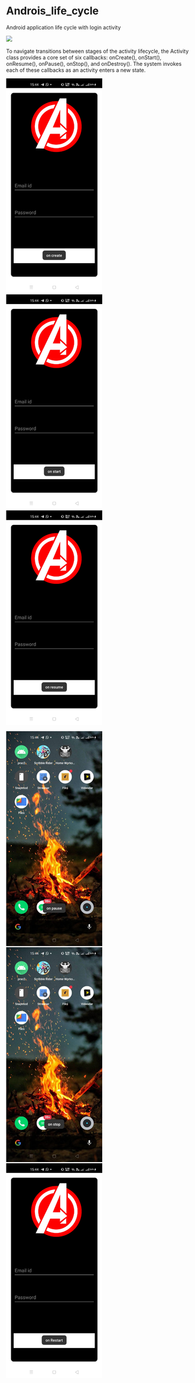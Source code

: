 # Androis_life_cycle

Android application life cycle with login activity

<img src="https://developer.android.com/guide/components/images/activity_lifecycle.png" width="400">

To navigate transitions between stages of the activity lifecycle, the Activity class provides a core set of six callbacks: onCreate(), onStart(), onResume(), onPause(), onStop(), and onDestroy(). The system invokes each of these callbacks as an activity enters a new state.
<br>

<img src="https://github.com/manavshah123/Androis_life_cycle/blob/master/outputs/op1.jpeg" width="260">&emsp;<img src="https://github.com/manavshah123/Androis_life_cycle/blob/master/outputs/op2.jpeg" width="260">&emsp;<img src="https://github.com/manavshah123/Androis_life_cycle/blob/master/outputs/op3.jpeg" width="260">


<img src="https://github.com/manavshah123/Androis_life_cycle/blob/master/outputs/op4.jpeg" width="260">&emsp;<img src="https://github.com/manavshah123/Androis_life_cycle/blob/master/outputs/op5.jpeg" width="260">&emsp;<img src="https://github.com/manavshah123/Androis_life_cycle/blob/master/outputs/op6.jpeg" width="260">
